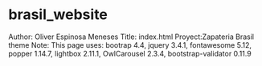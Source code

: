 # brasil_website
Author: Oliver Espinosa Meneses
  Title: index.html
  Proyect:Zapateria Brasil theme
  Note: This page uses: 
  bootrap 4.4, 
  jquery 3.4.1, 
  fontawesome 5.12, 
  popper 1.14.7, 
  lightbox 2.11.1, 
  OwlCarousel 2.3.4, 
  bootstrap-validator 0.11.9
